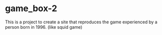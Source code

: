 # game_box-2
This is a project to create a site that reproduces the game experienced by a person born in 1996. (like  squid game)
